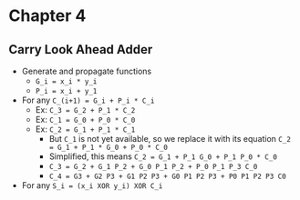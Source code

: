 # Chapter 4
## Carry Look Ahead Adder
* Generate and propagate functions
  * `G_i = x_i * y_i`
  * `P_i = x_i + y_1`
* For any `C_(i+1) = G_i + P_i * C_i`
  * Ex: `C_3 = G_2 + P_1 * C_2`
  * Ex: `C_1 = G_0 + P_0 * C_0`
  * Ex: `C_2 = G_1 + P_1 * C_1`
    * But `C_1` is not yet available, so we replace it with its equation `C_2 = G_1 + P_1 * G_0 + P_0 * C_0`
    * Simplified, this means `C_2 = G_1 + P_1 G_0 + P_1 P_0 * C_0`
    * `C_3 = G_2 + G_1 P_2 + G_0 P_1 P_2 + P_0 P_1 P_3 C_0`
    * `C_4 = G3 + G2 P3 + G1 P2 P3 + G0 P1 P2 P3 + P0 P1 P2 P3 C0`
* For any `S_i = (x_i XOR y_i) XOR C_i`
